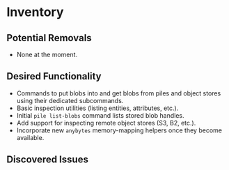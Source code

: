 # Inventory

## Potential Removals
- None at the moment.
## Desired Functionality
- Commands to put blobs into and get blobs from piles and object stores using
  their dedicated subcommands.
- Basic inspection utilities (listing entities, attributes, etc.).
- Initial `pile list-blobs` command lists stored blob handles.
- Add support for inspecting remote object stores (S3, B2, etc.).
- Incorporate new `anybytes` memory-mapping helpers once they become
  available.

## Discovered Issues
